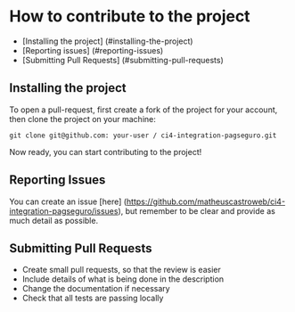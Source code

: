 # How to contribute to the project

- [Installing the project] (#installing-the-project)
- [Reporting issues] (#reporting-issues)
- [Submitting Pull Requests] (#submitting-pull-requests)

## Installing the project

To open a pull-request, first create a fork of the project for your account, then clone the project on your machine:

`git clone git@github.com: your-user / ci4-integration-pagseguro.git`

Now ready, you can start contributing to the project!

## Reporting Issues

You can create an issue [here] (https://github.com/matheuscastroweb/ci4-integration-pagseguro/issues), but remember to be clear and provide as much detail as possible.

## Submitting Pull Requests
* Create small pull requests, so that the review is easier
* Include details of what is being done in the description
* Change the documentation if necessary
* Check that all tests are passing locally
